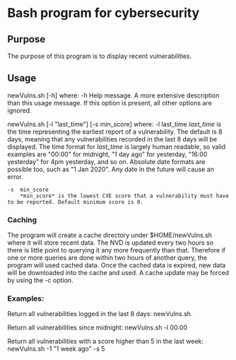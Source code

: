 # Bash program for cybersecurity

## Purpose
The purpose of this program is to display recent vulnerabilities.

## Usage

newVulns.sh [-h]
    where:
    -h  Help message. A more extensive description than this usage message. If this option is present, all other options are
        ignored.

newVulns.sh [-l "last_time"] [-s min_score]
    where:
    -l  last_time
        *last_time* is the time representing the earliest report of a vulnerability. The default is 8 days, meaning that any
        vulnerabilities recorded in the last 8 days will be displayed. The time format for *last_time* is largely human readable,
        so valid examples are "00:00" for midnight, "1 day ago" for yesterday, "16:00 yesterday" for 4pm yesterday, and so on.
        Absolute date formats are possible too, such as "1 Jan 2020". Any date in the future will cause an error.

    -s  min_score
        *min_score* is the lowest CVE score that a vulnerability must have to be reported. Default minimum score is 0.

### Caching
The program will create a cache directory under $HOME/newVulns.sh where it will store recent data. The NVD is updated every two
hours so there is little point to querying it any more frequently than that. Therefore if one or more queries are done within two
hours of another query, the program will used cached data. Once the cached data is expired, new data will be downloaded into the
cache and used.  A cache update may be forced by using the -c option.
    
### Examples:
Return all vulnerabilities logged in the last 8 days:
    newVulns.sh

Return all vulnerabilities since midnight:
    newVulns.sh -l 00:00

Return all vulnerabilities with a score higher than 5 in the last week:
    newVulns.sh -1 "1 week ago" -s 5

